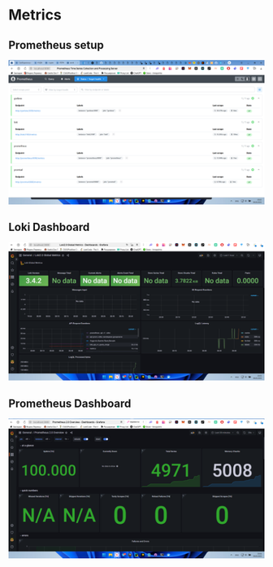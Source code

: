 # Metrics

## Prometheus setup

![Prometheus setup](assets/prometheus_setup.png)

## Loki Dashboard

![Loki Dashboard](assets/prometheus_loki.png)

## Prometheus Dashboard

![Prometheus Dashboard](assets/prometheus_prometheus.png)